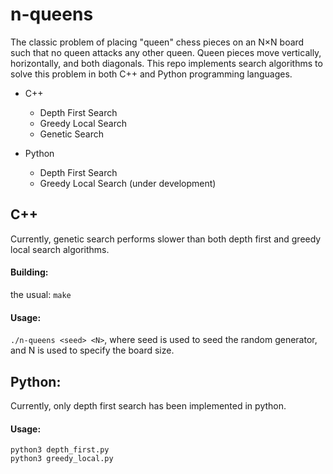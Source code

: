 # n-queens
The classic problem of placing "queen" chess pieces on an N×N board such that no queen attacks any other queen.  Queen pieces move vertically, horizontally, and both diagonals.  This repo implements search algorithms to solve this problem in both C++ and Python programming languages.

- C++
    - Depth First Search
    - Greedy Local Search
    - Genetic Search


- Python  
    - Depth First Search
    - Greedy Local Search (under development)

## C++
Currently, genetic search performs slower than both depth first and greedy local search algorithms.

#### Building:
the usual:  `make`

#### Usage:
`./n-queens <seed> <N>`, where seed is used to seed the random generator, and N is used to specify the board size.


## Python:
Currently, only depth first search has been implemented in python.

#### Usage:
`python3 depth_first.py`  
`python3 greedy_local.py`
